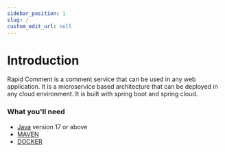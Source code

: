 ```yaml
---
sidebar_position: 1
slug: /
custom_edit_url: null
---
```


# Introduction

Rapid Comment is a comment service that can be used in any web application. It is a microservice based architecture that can be deployed in any cloud environment. It is built with spring boot and spring cloud.

### What you'll need

- [Java](https://www.oracle.com/in/java/technologies/downloads/) version 17 or above
- [MAVEN](https://www.oracle.com/in/java/technologies/downloads/)
- [DOCKER](https://www.oracle.com/in/java/technologies/downloads/)
